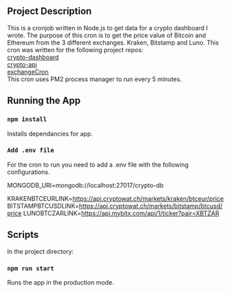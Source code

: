 ## Project Description

This is a cronjob written in Node.js to get data for a crypto dashboard I wrote. The purpose of this cron is to get the price value of Bitcoin and Ethereum from the 3 different exchanges. Kraken, Bitstamp and Luno. This cron was written for the following project repos:<br/>
[crypto-dashboard](https://github.com/EstianD/crypto-dashboard)<br/>
[crypto-api](https://github.com/EstianD/crypto-api)<br/> [exchangeCron](https://github.com/EstianD/nodejs-exchange-cron)<br/>
This cron uses PM2 process manager to run every 5 minutes.

## Running the App

### `npm install`

Installs dependancies for app.

### `Add .env file`

For the cron to run you need to add a .env file with the following configurations.

MONGODB_URI=mongodb://localhost:27017/crypto-db

KRAKENBTCEURLINK=https://api.cryptowat.ch/markets/kraken/btceur/price
BITSTAMPBTCUSDLINK=https://api.cryptowat.ch/markets/bitstamp/btcusd/price
LUNOBTCZARLINK=https://api.mybitx.com/api/1/ticker?pair=XBTZAR

## Scripts

In the project directory:

### `npm run start`

Runs the app in the production mode.

